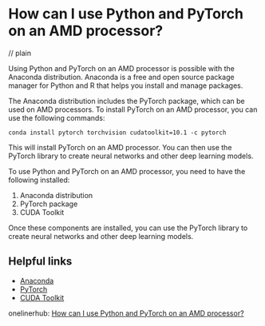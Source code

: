 # How can I use Python and PyTorch on an AMD processor?
// plain

Using Python and PyTorch on an AMD processor is possible with the Anaconda distribution. Anaconda is a free and open source package manager for Python and R that helps you install and manage packages.

The Anaconda distribution includes the PyTorch package, which can be used on AMD processors. To install PyTorch on an AMD processor, you can use the following commands:

```
conda install pytorch torchvision cudatoolkit=10.1 -c pytorch
```

This will install PyTorch on an AMD processor. You can then use the PyTorch library to create neural networks and other deep learning models.

To use Python and PyTorch on an AMD processor, you need to have the following installed:

1. Anaconda distribution
2. PyTorch package
3. CUDA Toolkit

Once these components are installed, you can use the PyTorch library to create neural networks and other deep learning models.

## Helpful links

- [Anaconda](https://www.anaconda.com/)
- [PyTorch](https://pytorch.org/)
- [CUDA Toolkit](https://developer.nvidia.com/cuda-toolkit)

onelinerhub: [How can I use Python and PyTorch on an AMD processor?](https://onelinerhub.com/python-pytorch/how-can-i-use-python-and-pytorch-on-an-amd-processor)